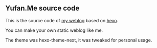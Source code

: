 ## Yufan.Me source code

This is the source code of [my weblog](https://yufan.me) based on [hexo](https://hexo.io).

You can make your own static weblog like me.

The theme was hexo-theme-next, it was tweaked for personal usage.
